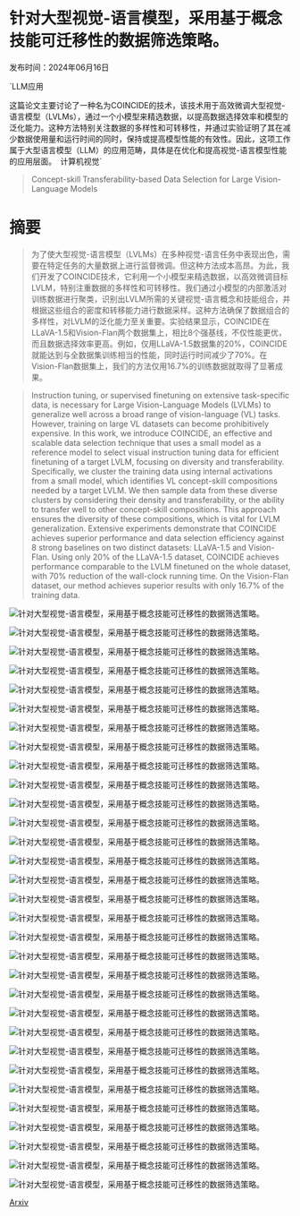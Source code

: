 # 针对大型视觉-语言模型，采用基于概念技能可迁移性的数据筛选策略。

发布时间：2024年06月16日

`LLM应用

这篇论文主要讨论了一种名为COINCIDE的技术，该技术用于高效微调大型视觉-语言模型（LVLMs），通过一个小模型来精选数据，以提高数据选择效率和模型的泛化能力。这种方法特别关注数据的多样性和可转移性，并通过实验证明了其在减少数据使用量和运行时间的同时，保持或提高模型性能的有效性。因此，这项工作属于大型语言模型（LLM）的应用范畴，具体是在优化和提高视觉-语言模型性能的应用层面。` `计算机视觉`

> Concept-skill Transferability-based Data Selection for Large Vision-Language Models

# 摘要

> 为了使大型视觉-语言模型（LVLMs）在多种视觉-语言任务中表现出色，需要在特定任务的大量数据上进行监督微调。但这种方法成本高昂。为此，我们开发了COINCIDE技术，它利用一个小模型来精选数据，以高效微调目标LVLM，特别注重数据的多样性和可转移性。我们通过小模型的内部激活对训练数据进行聚类，识别出LVLM所需的关键视觉-语言概念和技能组合，并根据这些组合的密度和转移能力进行数据采样。这种方法确保了数据组合的多样性，对LVLM的泛化能力至关重要。实验结果显示，COINCIDE在LLaVA-1.5和Vision-Flan两个数据集上，相比8个强基线，不仅性能更优，而且数据选择效率更高。例如，仅用LLaVA-1.5数据集的20%，COINCIDE就能达到与全数据集训练相当的性能，同时运行时间减少了70%。在Vision-Flan数据集上，我们的方法仅用16.7%的训练数据就取得了显著成果。

> Instruction tuning, or supervised finetuning on extensive task-specific data, is necessary for Large Vision-Language Models (LVLMs) to generalize well across a broad range of vision-language (VL) tasks. However, training on large VL datasets can become prohibitively expensive. In this work, we introduce COINCIDE, an effective and scalable data selection technique that uses a small model as a reference model to select visual instruction tuning data for efficient finetuning of a target LVLM, focusing on diversity and transferability. Specifically, we cluster the training data using internal activations from a small model, which identifies VL concept-skill compositions needed by a target LVLM. We then sample data from these diverse clusters by considering their density and transferability, or the ability to transfer well to other concept-skill compositions. This approach ensures the diversity of these compositions, which is vital for LVLM generalization. Extensive experiments demonstrate that COINCIDE achieves superior performance and data selection efficiency against 8 strong baselines on two distinct datasets: LLaVA-1.5 and Vision-Flan. Using only 20% of the LLaVA-1.5 dataset, COINCIDE achieves performance comparable to the LVLM finetuned on the whole dataset, with 70% reduction of the wall-clock running time. On the Vision-Flan dataset, our method achieves superior results with only 16.7% of the training data.

![针对大型视觉-语言模型，采用基于概念技能可迁移性的数据筛选策略。](../../../paper_images/2406.10995/x1.png)

![针对大型视觉-语言模型，采用基于概念技能可迁移性的数据筛选策略。](../../../paper_images/2406.10995/x2.png)

![针对大型视觉-语言模型，采用基于概念技能可迁移性的数据筛选策略。](../../../paper_images/2406.10995/x3.png)

![针对大型视觉-语言模型，采用基于概念技能可迁移性的数据筛选策略。](../../../paper_images/2406.10995/x4.png)

![针对大型视觉-语言模型，采用基于概念技能可迁移性的数据筛选策略。](../../../paper_images/2406.10995/x5.png)

![针对大型视觉-语言模型，采用基于概念技能可迁移性的数据筛选策略。](../../../paper_images/2406.10995/x6.png)

![针对大型视觉-语言模型，采用基于概念技能可迁移性的数据筛选策略。](../../../paper_images/2406.10995/x7.png)

![针对大型视觉-语言模型，采用基于概念技能可迁移性的数据筛选策略。](../../../paper_images/2406.10995/x8.png)

![针对大型视觉-语言模型，采用基于概念技能可迁移性的数据筛选策略。](../../../paper_images/2406.10995/x9.png)

![针对大型视觉-语言模型，采用基于概念技能可迁移性的数据筛选策略。](../../../paper_images/2406.10995/x10.png)

![针对大型视觉-语言模型，采用基于概念技能可迁移性的数据筛选策略。](../../../paper_images/2406.10995/x11.png)

![针对大型视觉-语言模型，采用基于概念技能可迁移性的数据筛选策略。](../../../paper_images/2406.10995/x12.png)

![针对大型视觉-语言模型，采用基于概念技能可迁移性的数据筛选策略。](../../../paper_images/2406.10995/x13.png)

![针对大型视觉-语言模型，采用基于概念技能可迁移性的数据筛选策略。](../../../paper_images/2406.10995/x14.png)

![针对大型视觉-语言模型，采用基于概念技能可迁移性的数据筛选策略。](../../../paper_images/2406.10995/x15.png)

![针对大型视觉-语言模型，采用基于概念技能可迁移性的数据筛选策略。](../../../paper_images/2406.10995/x16.png)

![针对大型视觉-语言模型，采用基于概念技能可迁移性的数据筛选策略。](../../../paper_images/2406.10995/x17.png)

![针对大型视觉-语言模型，采用基于概念技能可迁移性的数据筛选策略。](../../../paper_images/2406.10995/x18.png)

![针对大型视觉-语言模型，采用基于概念技能可迁移性的数据筛选策略。](../../../paper_images/2406.10995/x19.png)

![针对大型视觉-语言模型，采用基于概念技能可迁移性的数据筛选策略。](../../../paper_images/2406.10995/x20.png)

![针对大型视觉-语言模型，采用基于概念技能可迁移性的数据筛选策略。](../../../paper_images/2406.10995/x21.png)

![针对大型视觉-语言模型，采用基于概念技能可迁移性的数据筛选策略。](../../../paper_images/2406.10995/x22.png)

![针对大型视觉-语言模型，采用基于概念技能可迁移性的数据筛选策略。](../../../paper_images/2406.10995/x23.png)

![针对大型视觉-语言模型，采用基于概念技能可迁移性的数据筛选策略。](../../../paper_images/2406.10995/x24.png)

![针对大型视觉-语言模型，采用基于概念技能可迁移性的数据筛选策略。](../../../paper_images/2406.10995/x25.png)

![针对大型视觉-语言模型，采用基于概念技能可迁移性的数据筛选策略。](../../../paper_images/2406.10995/x26.png)

![针对大型视觉-语言模型，采用基于概念技能可迁移性的数据筛选策略。](../../../paper_images/2406.10995/x27.png)

![针对大型视觉-语言模型，采用基于概念技能可迁移性的数据筛选策略。](../../../paper_images/2406.10995/x28.png)

![针对大型视觉-语言模型，采用基于概念技能可迁移性的数据筛选策略。](../../../paper_images/2406.10995/x29.png)

![针对大型视觉-语言模型，采用基于概念技能可迁移性的数据筛选策略。](../../../paper_images/2406.10995/x30.png)

![针对大型视觉-语言模型，采用基于概念技能可迁移性的数据筛选策略。](../../../paper_images/2406.10995/x31.png)

[Arxiv](https://arxiv.org/abs/2406.10995)